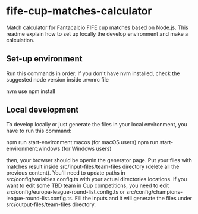 # fife-cup-matches-calculator
Match calculator for Fantacalcio FIFE cup matches based on Node.js.
This readme explain how to set up locally the develop environment and make a calculation.

## Set-up environment
Run this commands in order. If you don't have nvm installed, check the suggested node version inside .nvmrc file

nvm use
npm install

## Local development
To develop locally or just generate the files in your local environment, you have to run this command:

npm run start-environment:macos (for macOS users)
npm run start-environment:windows (for Windows users)

then, your browser should be openin the generator page.
Put your files with matches result inside src/input-files/team-files directory (delete all the previous content).
You'll need to update paths in src/config/variables.config.ts with your actual directories locations.
If you want to edit some TBD team in Cup competitions, you need to edit src/config/europa-league-round-list.config.ts or src/config/champions-league-round-list.config.ts.
Fill the inputs and it will generate the files under src/output-files/team-files directory.

